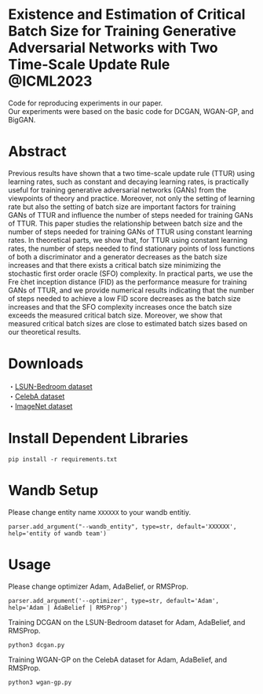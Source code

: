 # Existence and Estimation of Critical Batch Size for Training Generative Adversarial Networks with Two Time-Scale Update Rule @ICML2023
Code for reproducing experiments in our paper.  
Our experiments were based on the basic code for DCGAN, WGAN-GP, and BigGAN.

# Abstract
Previous results have shown that a two time-scale update rule (TTUR) using learning rates, such as constant and decaying learning rates, is practically useful for training generative adversarial networks (GANs) from the viewpoints of theory and practice. Moreover, not only the setting of learning rate but also the setting of batch size are important factors for training GANs of TTUR and influence the number of steps needed for training GANs of TTUR. This paper studies the relationship between batch size and the number of steps needed for training GANs of TTUR using constant learning rates. In theoretical parts, we show that, for TTUR using constant learning rates, the number of steps needed to find stationary points of loss functions of both a discriminator and a generator decreases as the batch size increases and that there exists a critical batch size minimizing the stochastic first order oracle (SFO) complexity.
In practical parts, we use the Fre ́chet inception distance (FID) as the performance measure for training GANs of TTUR, and we provide numerical results indicating that the number of steps needed to achieve a low FID score decreases as the batch size increases and that the SFO complexity increases once the batch size exceeds the measured critical batch size. Moreover, we show that measured critical batch sizes are close to estimated batch sizes based on our theoretical results.

# Downloads
・[LSUN-Bedroom dataset](https://www.yf.io/p/lsun)  
・[CelebA dataset](https://mmlab.ie.cuhk.edu.hk/projects/CelebA.html)  
・[ImageNet dataset](https://image-net.org/index.php)  

# Install Dependent Libraries
```
pip install -r requirements.txt
```

# Wandb Setup
Please change entity name `XXXXXX` to your wandb entitiy.
```
parser.add_argument("--wandb_entity", type=str, default='XXXXXX', help='entity of wandb team')
```

# Usage
Please change optimizer Adam, AdaBelief, or RMSProp.
```
parser.add_argument('--optimizer', type=str, default='Adam', help='Adam | AdaBelief | RMSProp')
```
Training DCGAN on the LSUN-Bedroom dataset for Adam, AdaBelief, and RMSProp.  
```
python3 dcgan.py
```
Training WGAN-GP on the CelebA dataset for Adam, AdaBelief, and RMSProp.  
```
python3 wgan-gp.py
```
